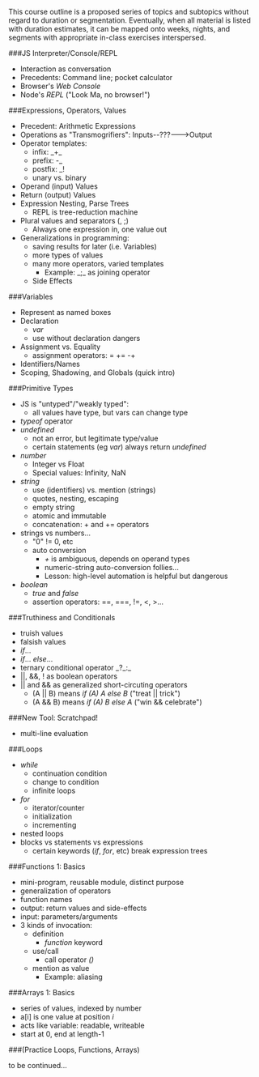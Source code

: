 This course outline is a proposed series of topics and subtopics without regard to duration or segmentation.  Eventually, when all material is listed with duration estimates, it can be mapped onto weeks, nights, and segments with appropriate in-class exercises interspersed.

###JS Interpreter/Console/REPL
* Interaction as conversation
* Precedents: Command line; pocket calculator
* Browser's _Web Console_
* Node's _REPL_ ("Look Ma, no browser!")

###Expressions, Operators, Values
* Precedent: Arithmetic Expressions
* Operations as "Transmogrifiers": Inputs--???--->Output
* Operator templates: 
  * infix:  \_+\_
  * prefix:  -\_
  * postfix: \_!
  * unary vs. binary
* Operand (input) Values
* Return (output) Values
* Expression Nesting, Parse Trees
  * REPL is tree-reduction machine
* Plural values and separators (, ;)
  * Always one expression in, one value out
* Generalizations in programming:
  * saving results for later (i.e. Variables)
  * more types of values
  * many more operators, varied templates
     * Example: \_;\_ as joining operator
  * Side Effects


###Variables
* Represent as named boxes
* Declaration
  * _var_
  * use without declaration dangers
* Assignment vs. Equality
  * assignment operators: = += -+
* Identifiers/Names
* Scoping, Shadowing, and Globals (quick intro)

###Primitive Types
* JS is "untyped"/"weakly typed":
  * all values have type, but vars can change type
* _typeof_ operator
* _undefined_
  * not an error, but legitimate type/value
  * certain statements (eg _var_) always return _undefined_
* _number_
  * Integer vs Float
  * Special values: Infinity, NaN
* _string_    
  * use (identifiers) vs. mention (strings)
  * quotes, nesting, escaping
  * empty string
  * atomic and immutable
  * concatenation: + and += operators
* strings vs numbers...
  * "0" != 0, etc
  * auto conversion
     * _+_ is ambiguous, depends on operand types
     * numeric-string auto-conversion follies...
     * Lesson: high-level automation is helpful but dangerous
* _boolean_
  * _true_ and _false_
  * assertion operators: ==, ===, !=, <, >...

###Truthiness and Conditionals
* truish values
* falsish values
* _if_...
* _if_... _else_...
* ternary conditional operator \_?\_:\_
* ||, &&, ! as boolean operators
* || and && as generalized short-circuting operators
  * (A || B) means _if (A) A else B_ ("treat || trick")
  * (A && B) means _if (A) B else A_ ("win && celebrate")

###New Tool: Scratchpad!
* multi-line evaluation

###Loops
* _while_
  * continuation condition
  * change to condition
  * infinite loops
* _for_
  * iterator/counter
  * initialization
  * incrementing
* nested loops
* blocks vs statements vs expressions
  * certain keywords (_if_, _for_, etc) break expression trees

###Functions 1: Basics
* mini-program, reusable module, distinct purpose
* generalization of operators
* function names
* output: return values and side-effects
* input: parameters/arguments
* 3 kinds of invocation:
   * definition
     * _function_ keyword
   * use/call
     * call operator _()_
   * mention as value
     * Example: aliasing

###Arrays 1: Basics
*  series of values, indexed by number
*  a[i] is one value at position _i_
  * acts like variable: readable, writeable
*  start at 0, end at length-1

###(Practice Loops, Functions, Arrays)

to be continued...
